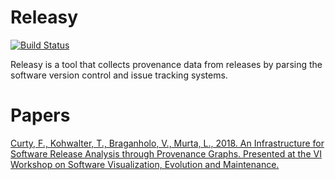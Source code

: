 Releasy
=======

[![Build Status](https://github.com/gems-uff/releasy/actions/workflows/pytest.yml/badge.svg)](https://github.com/gems-uff/releasy/actions/workflows/pytest.yml)

Releasy is a tool that collects provenance data from releases 
by parsing the software version control and issue tracking
systems.

Papers
======

[Curty, F., Kohwalter, T., Braganholo, V., Murta, L., 2018. An Infrastructure for Software Release Analysis through Provenance Graphs. Presented at the VI Workshop on Software Visualization, Evolution and Maintenance.](https://goo.gl/9u8rzc)

